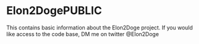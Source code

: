 # Elon2DogePUBLIC
This contains basic information about the Elon2Doge project. If you would like access to the code base, DM me on twitter @Elon2Doge
